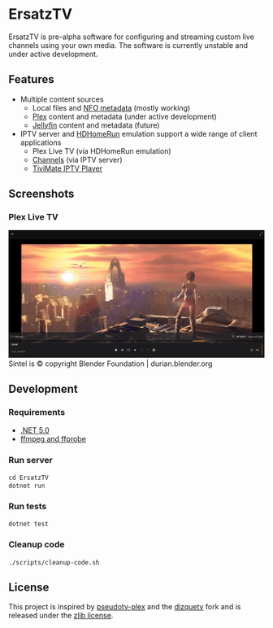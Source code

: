 # ErsatzTV

ErsatzTV is pre-alpha software for configuring and streaming custom live channels using your own media. The software is currently unstable and under active development.

## Features

- Multiple content sources
  - Local files and [NFO metadata](https://kodi.wiki/view/NFO_files) (mostly working)
  - [Plex](https://www.plex.tv/) content and metadata (under active development)
  - [Jellyfin](https://jellyfin.org/) content and metadata (future)
- IPTV server and [HDHomeRun](https://info.hdhomerun.com/info/http_api) emulation support a wide range of client applications
  - Plex Live TV (via HDHomeRun emulation)
  - [Channels](https://getchannels.com/) (via IPTV server)
  - [TiviMate IPTV Player](https://play.google.com/store/apps/details?id=ar.tvplayer.tv)

## Screenshots

### Plex Live TV

![Plex Live TV Stream](docs/plex-live-tv-stream.png)
Sintel is © copyright Blender Foundation | durian.blender.org

## Development

### Requirements

- [.NET 5.0](https://dotnet.microsoft.com/download)
- [ffmpeg and ffprobe](https://ffmpeg.org/download.html)

### Run server

```shell
cd ErsatzTV
dotnet run
```

### Run tests

```shell
dotnet test
```

### Cleanup code

```shell
./scripts/cleanup-code.sh
```

## License

This project is inspired by [pseudotv-plex](https://github.com/DEFENDORe/pseudotv) and
the [dizquetv](https://github.com/vexorian/dizquetv) fork and is released under the [zlib license](LICENSE).